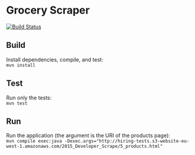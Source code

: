 # Grocery Scraper
[![Build Status](https://travis-ci.org/matt453677854/grocery-scraper.svg?branch=master)](https://travis-ci.org/matt453677854/grocery-scraper)

## Build
Install dependencies, compile, and test:  
`mvn install`  

## Test
Run only the tests:  
`mvn test`  

## Run
Run the application (the argument is the URI of the products page):  
`mvn compile exec:java -Dexec.args="http://hiring-tests.s3-website-eu-west-1.amazonaws.com/2015_Developer_Scrape/5_products.html"`  
